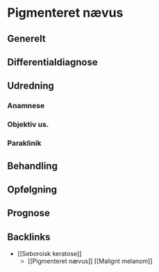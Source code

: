 # Pigmenteret nævus
## Generelt


## Differentialdiagnose


## Udredning
### Anamnese

### Objektiv us.

### Paraklinik

## Behandling


## Opfølgning


## Prognose


## Backlinks
* [[Seboroisk keratose]]
	* [[Pigmenteret nævus]]
[[Malignt melanom]]

<!-- #anki/tag/med/Derma #anki/deck/Medicine -->

<!-- {BearID:2A75B144-3FE1-486D-9285-B7A696084D0B-51703-00006BF67B46F3DC} -->
